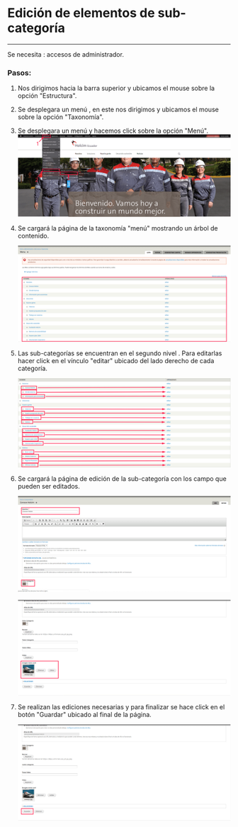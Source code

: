 # Edición de elementos de sub-categoría

---

Se necesita : accesos de administrador.

### Pasos:

1. Nos dirigimos hacia la barra superior y ubicamos el mouse sobre la opción "Estructura".
2. Se desplegara un menú , en este nos dirigimos y ubicamos el mouse sobre la opción "Taxonomía".
3. Se desplegara un menú y hacemos click sobre la opción "Menú".  
   ![](/assets/DeepinScreenshot_select-area_20170926224647.png)

4. Se cargará la página de la taxonomía "menú" mostrando un árbol de contenido.

   ![](/assets/DeepinScreenshot_select-area_20170927000036.png)

5. Las sub-categorías se encuentran en el segundo nivel . Para editarlas hacer click en el vínculo "editar" ubicado del lado derecho de cada categoría.

   ![](/assets/DeepinScreenshot_select-area_20170927004252.png)

6. Se cargará la página de edición de la sub-categoría con los campo que pueden ser editados.

   ![](/assets/DeepinScreenshot_select-area_20170927004641.png)

   ![](/assets/DeepinScreenshot_select-area_20170927004733.png)

7. Se realizan las ediciones necesarias y para finalizar se hace click en el botón "Guardar" ubicado al final de la página.

   ![](/assets/DeepinScreenshot_select-area_20170927004916.png)



